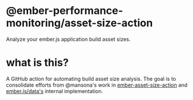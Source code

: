 # @ember-performance-monitoring/asset-size-action

Analyze your ember.js application build asset sizes.

# what is this?

A GitHub action for automating build asset size analysis.
The goal is to consolidate efforts from @mansona's work in [ember-asset-size-action](https://github.com/simplabs/ember-asset-size-action)
and [ember.js/data's](https://github.com/emberjs/data/tree/master/bin/asset-size-tracking) internal implementation.

